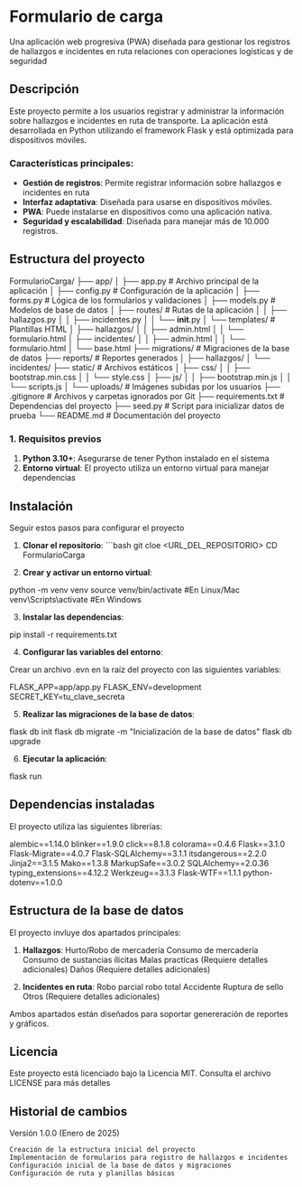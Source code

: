 # Formulario de carga

Una aplicación web progresiva (PWA) diseñada para gestionar los registros de hallazgos e incidentes en ruta relaciones con operaciones logísticas y de seguridad

## Descripción 

Este proyecto permite a los usuarios registrar y administrar la información sobre hallazgos e incidentes en ruta de transporte. La aplicación está desarrollada en Python utilizando el framework Flask y está optimizada para dispositivos móviles. 

### Características principales:
- **Gestión de registros**: Permite registrar información sobre hallazgos e incidentes en ruta
- **Interfaz adaptativa**: Diseñada para usarse en dispositivos móviles.
- **PWA**: Puede instalarse en dispositivos como una aplicación nativa.
- **Seguridad y escalabilidad**: Diseñada para manejar más de 10.000 registros.

## Estructura del proyecto

FormularioCarga/
├── app/
│   ├── app.py              # Archivo principal de la aplicación
│   ├── config.py           # Configuración de la aplicación
│   ├── forms.py            # Lógica de los formularios y validaciones
│   ├── models.py           # Modelos de base de datos
│   ├── routes/             # Rutas de la aplicación
│   │   ├── hallazgos.py
│   │   ├── incidentes.py
│   │   └── __init__.py
│   └── templates/          # Plantillas HTML
│       ├── hallazgos/
│       │   ├── admin.html
│       │   └── formulario.html
│       ├── incidentes/
│       │   ├── admin.html
│       │   └── formulario.html
│       └── base.html
├── migrations/             # Migraciones de la base de datos
├── reports/                # Reportes generados
│   ├── hallazgos/
│   └── incidentes/
├── static/                 # Archivos estáticos
│   ├── css/
│   │   ├── bootstrap.min.css
│   │   └── style.css
│   ├── js/
│   │   ├── bootstrap.min.js
│   │   └── scripts.js
│   └── uploads/            # Imágenes subidas por los usuarios
├── .gitignore              # Archivos y carpetas ignorados por Git
├── requirements.txt        # Dependencias del proyecto
├── seed.py                 # Script para inicializar datos de prueba
└── README.md               # Documentación del proyecto

### 1. Requisitos previos 
1. **Python 3.10+**: Asegurarse de tener Python instalado en el sistema
2. **Entorno virtual**: El proyecto utiliza un entorno virtual para manejar dependencias

## Instalación
Seguir estos pasos para configurar el proyecto 

1. **Clonar el repositorio**:
´´´bash
git cloe <URL_DEL_REPOSITORIO>
CD FormularioCarga

2. **Crear y activar un entorno virtual**:

python -m venv venv
source venv/bin/activate #En Linux/Mac
venv\Scripts\activate #En Windows

3. **Instalar las dependencias**:

pip install -r requirements.txt

4. **Configurar las variables del entorno**:

Crear un archivo .evn en la raíz del proyecto con las siguientes variables:

FLASK_APP=app/app.py
FLASK_ENV=development
SECRET_KEY=tu_clave_secreta

5. **Realizar las migraciones de la base de datos**:

flask db init
flask db migrate -m "Inicialización de la base de datos"
flask db upgrade

6. **Ejecutar la aplicación**:

flask run 

## Dependencias instaladas 

El proyecto utiliza las siguientes librerías:

alembic==1.14.0
blinker==1.9.0
click==8.1.8
colorama==0.4.6
Flask==3.1.0
Flask-Migrate==4.0.7
Flask-SQLAlchemy==3.1.1
itsdangerous==2.2.0
Jinja2==3.1.5
Mako==1.3.8
MarkupSafe==3.0.2
SQLAlchemy==2.0.36
typing_extensions==4.12.2
Werkzeug==3.1.3
Flask-WTF==1.1.1
python-dotenv==1.0.0

## Estructura de la base de datos

El proyecto invluye dos apartados principales: 
1. **Hallazgos**:
    Hurto/Robo de mercadería 
    Consumo de mercadería 
    Consumo de sustancias ílicitas
    Malas practícas (Requiere detalles adicionales)
    Daños (Requiere detalles adicionales)

2. **Incidentes en ruta**:
    Robo parcial 
    robo total 
    Accidente
    Ruptura de sello
    Otros (Requiere detalles adicionales)

Ambos apartados están diseñados para soportar genereración de reportes y gráficos.

## Licencia
Este proyecto está licenciado bajo la Licencia MIT. Consulta el archivo LICENSE para más detalles

## Historial de cambios 

Versión 1.0.0 (Enero de 2025)

    Creación de la estructura inicial del proyecto
    Implementación de formularios para registro de hallazgos e incidentes
    Configuración inicial de la base de datos y migraciones
    Configuración de ruta y planillas básicas
